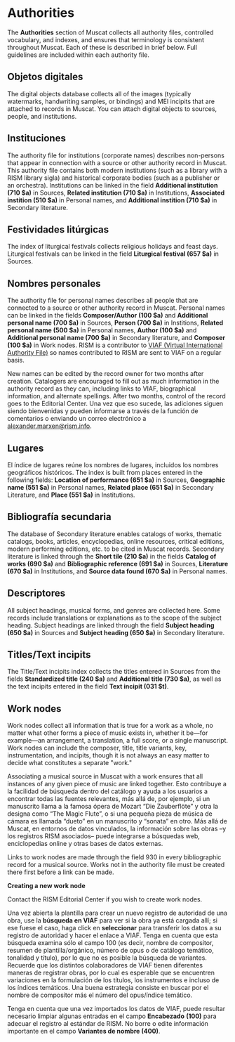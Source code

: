 # Authorities

The **Authorities** section of Muscat collects all authority files, controlled vocabulary, and indexes, and ensures that terminology is consistent throughout Muscat. Each of these is described in brief below. Full guidelines are included within each authority file.

## Objetos digitales

The digital objects database collects all of the images (typically watermarks, handwriting samples, or bindings) and MEI incipits that are attached to records in Muscat. You can attach digital objects to sources, people, and institutions.

## Instituciones

The authority file for institutions (corporate names) describes non-persons that appear in connection with a source or other authority record in Muscat. This authority file contains both modern institutions (such as a library with a RISM library sigla) and historical corporate bodies (such as a publisher or an orchestra). Institutions can be linked in the field **Additional institution (710 $a)** in Sources, **Related institution (710 $a)** in Institutions, **Associated instition (510 $a)** in Personal names, and **Additional instition (710 $a)** in Secondary literature.

## Festividades litúrgicas

The index of liturgical festivals collects religious holidays and feast days. Liturgical festivals can be linked in the field **Liturgical festival (657 $a)** in Sources.

## Nombres personales

The authority file for personal names describes all people that are connected to a source or other authority record in Muscat. Personal names can be linked in the fields **Composer/Author (100 $a)** and **Additional personal name (700 $a)** in Sources, **Person (700 $a)** in Institions, **Related personal name (500 $a)** in Personal names, **Author (100 $a)** and **Additional personal name (700 $a)** in Secondary literature, and **Composer (100 $a)** in Work nodes. RISM is a contributor to [VIAF (Virtual International Authority File)](https://www.viaf.org/) so names contributed to RISM are sent to VIAF on a regular basis.

New names can be edited by the record owner for two months after creation. Catalogers are encouraged to fill out as much information in the authority record as they can, including links to VIAF, biographical information, and alternate spellings. After two months, control of the record goes to the Editorial Center. Una vez que eso sucede, las adiciones siguen siendo bienvenidas y pueden informarse a través de la función de comentarios o enviando un correo electrónico a alexander.marxen@rism.info.

## Lugares

El índice de lugares reúne los nombres de lugares, incluidos los nombres geográficos históricos. The index is built from places entered in the following fields: **Location of performance (651 $a)** in Sources, **Geographic name (551 $a)** in Personal names, **Related place (651 $a)** in Secondary Literature, and **Place (551 $a)** in Institutions.

## Bibliografía secundaria

The database of Secondary literature enables catalogs of works, thematic catalogs, books, articles, encyclopedias, online resources, critical editions, modern performing editions, etc. to be cited in Muscat records. Secondary literature is linked through the **Short tile (210 $a)** in the fields **Catalog of works (690 $a)** and **Bibliographic reference (691 $a)** in Sources, **Literature (670 $a)** in Institutions, and **Source data found (670 $a)** in Personal names.

## Descriptores

All subject headings, musical forms, and genres are collected here. Some records include translations or explanations as to the scope of the subject heading. Subject headings are linked through the field **Subject heading (650 $a)** in Sources and **Subject heading (650 $a)** in Secondary literature.

## Titles/Text incipits

The Title/Text incipits index collects the titles entered in Sources from the fields **Standardized title (240 $a)** and **Additional title (730 $a)**, as well as the text incipits entered in the field **Text incipit (031 $t)**.

## Work nodes

Work nodes collect all information that is true for a work as a whole, no matter what other forms a piece of music exists in, whether it be—for example—an arrangement, a translation, a full score, or a single manuscript. Work nodes can include the composer, title, title variants, key, instrumentation, and incipits, though it is not always an easy matter to decide what constitutes a separate "work."

Associating a musical source in Muscat with a work ensures that all instances of any given piece of music are linked together. Esto contribuye a la facilidad de búsqueda dentro del catálogo y ayuda a los usuarios a encontrar todas las fuentes relevantes, más allá de, por ejemplo, si un manuscrito llama a la famosa ópera de Mozart “Die Zauberflöte” y otra la designa como “The Magic Flute”, o si una pequeña pieza de música de cámara es llamada “dueto” en un manuscrito y “sonata” en otro. Más allá de Muscat, en entornos de datos vinculados, la información sobre las obras –y los registros RISM asociados– puede integrarse a búsquedas web, enciclopedias online y otras bases de datos externas.

Links to work nodes are made through the field 930 in every bibliographic record for a musical source. Works not in the authority file must be created there first before a link can be made.

**Creating a new work node**

Contact the RISM Editorial Center if you wish to create work nodes.

Una vez abierta la plantilla para crear un nuevo registro de autoridad de una obra, use la **búsqueda en VIAF** para ver si la obra ya está cargada allí; si ese fuese el caso, haga click en **seleccionar** para transferir los datos a su registro de autoridad y hacer el enlace a VIAF. Tenga en cuenta que esta búsqueda examina sólo el campo 100 (es decir, nombre de compositor, resumen de plantilla/orgánico, número de opus o de catálogo temático, tonalidad y título), por lo que no es posible la búsqueda de variantes. Recuerde que los distintos colaboradores de VIAF tienen diferentes maneras de registrar obras, por lo cual es esperable que se encuentren variaciones en la formulación de los títulos, los instrumentos e incluso de los índices temáticos. Una buena estrategia consiste en buscar por el nombre de compositor más el número del opus/índice temático.

Tenga en cuenta que una vez importados los datos de VIAF, puede resultar necesario limpiar algunas entradas en el campo **Encabezado** **(100)** para adecuar el registro al estándar de RISM. No borre o edite información importante en el campo **Variantes de nombre (400)**.
